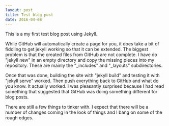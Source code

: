```yaml
---
layout: post
title: Test blog post
date: 2016-04-08
---
```

This is a my first test blog post using Jekyll.

While GitHub will automatically create a page for you, it does take a bit of fiddling to
get jekyll working so that it can be extended.  The biggest problem is that the created
files from GitHub are not complete.  I have do "jekyll new" in an empty directory and copy
the missing pieces into my repository.  These are mainly the "_includes" and "_layouts"
subdirectories.

Once that was done, building the site with "jekyll build" and testing it with "jekyll serve"
worked.  Then push everything back to GitHub and what do you know.  It actually worked.
I was pleasantly surprised because I had read something that suggested that GitHub was
doing something different for blog posts.

There are still a few things to tinker with.  I expect that there will be a number of
changes coming in the look of things and I bang on some of the rough edges.
